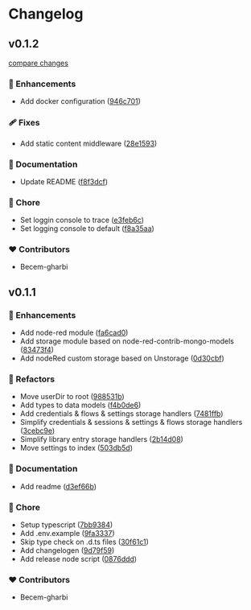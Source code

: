 # Changelog


## v0.1.2

[compare changes](https://github.com/becem-gharbi/node-red-unstorage/compare/v0.1.1...v0.1.2)


### 🚀 Enhancements

  - Add docker configuration ([946c701](https://github.com/becem-gharbi/node-red-unstorage/commit/946c701))

### 🩹 Fixes

  - Add static content middleware ([28e1593](https://github.com/becem-gharbi/node-red-unstorage/commit/28e1593))

### 📖 Documentation

  - Update README ([f8f3dcf](https://github.com/becem-gharbi/node-red-unstorage/commit/f8f3dcf))

### 🏡 Chore

  - Set loggin console to trace ([e3feb6c](https://github.com/becem-gharbi/node-red-unstorage/commit/e3feb6c))
  - Set logging console to default ([f8a35aa](https://github.com/becem-gharbi/node-red-unstorage/commit/f8a35aa))

### ❤️  Contributors

- Becem-gharbi

## v0.1.1


### 🚀 Enhancements

  - Add node-red module ([fa6cad0](https://github.com/becem-gharbi/node-red-unstorage/commit/fa6cad0))
  - Add storage module based on node-red-contrib-mongo-models ([83473f4](https://github.com/becem-gharbi/node-red-unstorage/commit/83473f4))
  - Add nodeRed custom storage based on Unstorage ([0d30cbf](https://github.com/becem-gharbi/node-red-unstorage/commit/0d30cbf))

### 💅 Refactors

  - Move userDir to root ([988531b](https://github.com/becem-gharbi/node-red-unstorage/commit/988531b))
  - Add types to data models ([f4b0de6](https://github.com/becem-gharbi/node-red-unstorage/commit/f4b0de6))
  - Add credentials & flows & settings storage handlers ([7481ffb](https://github.com/becem-gharbi/node-red-unstorage/commit/7481ffb))
  - Simplify credentials & sessions & settings & flows storage handlers ([3cebc9e](https://github.com/becem-gharbi/node-red-unstorage/commit/3cebc9e))
  - Simplify library entry storage handlers ([2b14d08](https://github.com/becem-gharbi/node-red-unstorage/commit/2b14d08))
  - Move settings to index ([503db5d](https://github.com/becem-gharbi/node-red-unstorage/commit/503db5d))

### 📖 Documentation

  - Add readme ([d3ef66b](https://github.com/becem-gharbi/node-red-unstorage/commit/d3ef66b))

### 🏡 Chore

  - Setup typescript ([7bb9384](https://github.com/becem-gharbi/node-red-unstorage/commit/7bb9384))
  - Add .env.example ([9fa3337](https://github.com/becem-gharbi/node-red-unstorage/commit/9fa3337))
  - Skip type check on .d.ts files ([30f61c1](https://github.com/becem-gharbi/node-red-unstorage/commit/30f61c1))
  - Add changelogen ([9d79f59](https://github.com/becem-gharbi/node-red-unstorage/commit/9d79f59))
  - Add release node script ([0876ddd](https://github.com/becem-gharbi/node-red-unstorage/commit/0876ddd))

### ❤️  Contributors

- Becem-gharbi

